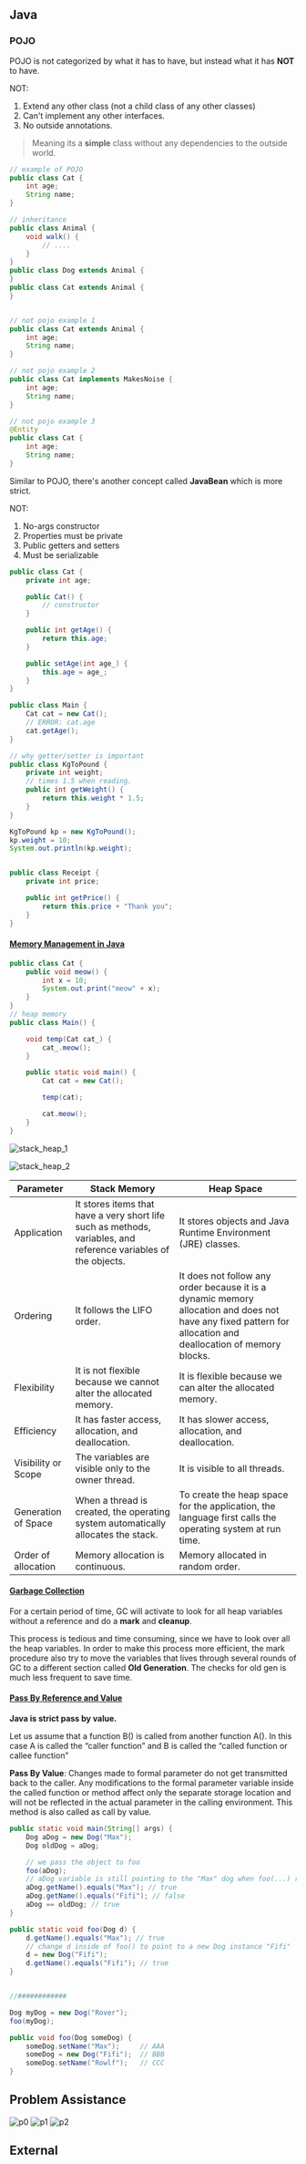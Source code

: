 ## Java

### POJO

POJO is not categorized by what it has to have, but instead what it has **NOT** to have.

NOT:

1. Extend any other class (not a child class of any other classes)
2. Can't implement any other interfaces.
3. No outside annotations.

> Meaning its a **simple** class without any dependencies to the outside world.

```java
// example of POJO
public class Cat {
    int age;
    String name;
}

// inheritance
public class Animal {
    void walk() {
        // ....
    }
}
public class Dog extends Animal {
}
public class Cat extends Animal {
}


// not pojo example 1
public class Cat extends Animal {
    int age;
    String name;
}

// not pojo example 2
public class Cat implements MakesNoise {
    int age;
    String name;
}

// not pojo example 3
@Entity
public class Cat {
    int age;
    String name;
}
```

Similar to POJO, there's another concept called **JavaBean** which is more strict.

NOT:

1. No-args constructor
2. Properties must be private
3. Public getters and setters
4. Must be serializable

```java
public class Cat {
    private int age;

    public Cat() {
        // constructor
    }

    public int getAge() {
        return this.age;
    }

    public setAge(int age_) {
        this.age = age_;
    }
}

public class Main {
    Cat cat = new Cat();
    // ERROR: cat.age
    cat.getAge();
}

// why getter/setter is important
public class KgToPound {
    private int weight;
    // times 1.5 when reading.
    public int getWeight() {
        return this.weight * 1.5;
    }
}

KgToPound kp = new KgToPound();
kp.weight = 10;
System.out.println(kp.weight);


public class Receipt {
    private int price;

    public int getPrice() {
        return this.price + "Thank you";
    }
}
```

#### [Memory Management in Java](https://www.youtube.com/watch?v=_GK3WoFFKUE)


```java
public class Cat {
    public void meow() {
        int x = 10;
        System.out.print("meow" + x);
    }
}
// heap memory
public class Main() {

    void temp(Cat cat_) {
        cat_.meow();
    }

    public static void main() {
        Cat cat = new Cat();

        temp(cat);

        cat.meow();
    }
}

```

![stack_heap_1](./assets/stack-vs-heap-java2.png)

![stack_heap_2](./assets/StackAndHeapDiagram.png)


| Parameter           | Stack Memory                                                                                                    | Heap Space                                                                                                                                                   |
| ------------------- | --------------------------------------------------------------------------------------------------------------- | ------------------------------------------------------------------------------------------------------------------------------------------------------------ |
| Application         | It stores items that have a very short life such as methods, variables, and reference variables of the objects. | It stores objects and Java Runtime Environment (JRE) classes.                                                                                                |
| Ordering            | It follows the LIFO order.                                                                                      | It does not follow any order because it is a dynamic memory allocation and does not have any fixed pattern for allocation and deallocation of memory blocks. |
| Flexibility         | It is not flexible because we cannot alter the allocated memory.                                                | It is flexible because we can alter the allocated memory.                                                                                                    |
| Efficiency          | It has faster access, allocation, and deallocation.                                                             | It has slower access, allocation, and deallocation.                                                                                                          |
| Visibility or Scope | The variables are visible only to the owner thread.                                                             | It is visible to all threads.                                                                                                                                |
| Generation of Space | When a thread is created, the operating system automatically allocates the stack.                               | To create the heap space for the application, the language first calls the operating system at run time.                                                     |
| Order of allocation | Memory allocation is continuous.                                                                                | Memory allocated in random order.                                                                                                                            |

#### [Garbage Collection](https://www.youtube.com/watch?v=Mlbyft_MFYM)

For a certain period of time, GC will activate to look for all heap variables without a reference and do a **mark** and **cleanup**.

This process is tedious and time consuming, since we have to look over all the heap variables. In order to make this process more efficient, the mark procedure also try to move the variables that lives through several rounds of GC to a different section called **Old Generation**. The checks for old gen is much less frequent to save time.


#### [Pass By Reference and Value](https://stackoverflow.com/questions/40480/is-java-pass-by-reference-or-pass-by-value#:~:text=Pass%2Dby%2Dvalue%20means%20that,always%20pass%2Dby%2Dvalue.)

**Java is strict pass by value.**


Let us assume that a function B() is called from another function A(). In this case A is called the “caller function” and B is called the “called function or callee function”

**Pass By Value**: Changes made to formal parameter do not get transmitted back to the caller. Any modifications to the formal parameter variable inside the called function or method affect only the separate storage location and will not be reflected in the actual parameter in the calling environment. This method is also called as call by value.


```java
public static void main(String[] args) {
    Dog aDog = new Dog("Max");
    Dog oldDog = aDog;

    // we pass the object to foo
    foo(aDog);
    // aDog variable is still pointing to the "Max" dog when foo(...) returns
    aDog.getName().equals("Max"); // true
    aDog.getName().equals("Fifi"); // false
    aDog == oldDog; // true
}

public static void foo(Dog d) {
    d.getName().equals("Max"); // true
    // change d inside of foo() to point to a new Dog instance "Fifi"
    d = new Dog("Fifi");
    d.getName().equals("Fifi"); // true
}


//############

Dog myDog = new Dog("Rover");
foo(myDog);

public void foo(Dog someDog) {
    someDog.setName("Max");     // AAA
    someDog = new Dog("Fifi");  // BBB
    someDog.setName("Rowlf");   // CCC
}
```



## Problem Assistance

![p0](./assets/596f6c77ce194d49e5fe4f54edfac7c9.PNG)
![p1](./assets/a07eafde1df588905eff22b6ff0b4493.PNG)
![p2](./assets/b4890fb407a7d6f14771b7f48123e914.PNG)


## External